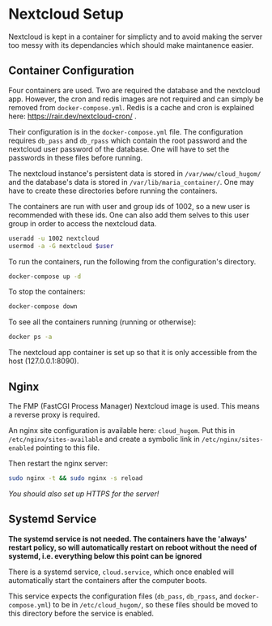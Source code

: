 # Nextcloud Setup

Nextcloud is kept in a container for simplicty
and to avoid making the server too messy with its dependancies
which should make maintanence easier.

## Container Configuration

Four containers are used. Two are required the database and the nextcloud app.
However, the cron and redis images are not required and can simply be removed
from `docker-compose.yml`.
Redis is a cache and cron is explained here: https://rair.dev/nextcloud-cron/ .


Their configuration is in the `docker-compose.yml` file.
The configuration requires `db_pass` and `db_rpass` which contain the root
password and the nextcloud user password of the database.
One will have to set the passwords in these files before running.

The nextcloud instance's persistent data is stored in `/var/www/cloud_hugom/`
and the database's data is stored in `/var/lib/maria_container/`.
One may have to create these directories before running the containers.

The containers are run with user and group ids of 1002, so a new user is
recommended with these ids. One can also add them selves to this user group in
order to access the nextcloud data.

```sh
useradd -u 1002 nextcloud
usermod -a -G nextcloud $user
```

To run the containers, run the following from the configuration's directory.

```sh
docker-compose up -d
```

To stop the containers:

```sh
docker-compose down
```

To see all the containers running (running or otherwise):

```sh
docker ps -a
```

The nextcloud app container is set up so that it is only accessible from the
host (127.0.0.1:8090).

## Nginx

The FMP (FastCGI Process Manager) Nextcloud image is used.
This means a reverse proxy is required.

An nginx site configuration is available here: `cloud_hugom`.
Put this in `/etc/nginx/sites-available` and create a symbolic link in
`/etc/nginx/sites-enabled` pointing to this file.

Then restart the nginx server:

```sh
sudo nginx -t && sudo nginx -s reload
```

*You should also set up HTTPS for the server!*

## Systemd Service

**The systemd service is not needed.
The containers have the 'always' restart policy,
so will automatically restart on reboot without the need of systemd,
i.e. everything below this point can be ignored**

There is a systemd service, `cloud.service`, which once enabled will
automatically start the containers after the computer boots.

This service expects the configuration files (`db_pass`, `db_rpass`, and
`docker-compose.yml`) to be in `/etc/cloud_hugom/`,
so these files should be moved to this directory before the service is enabled.
